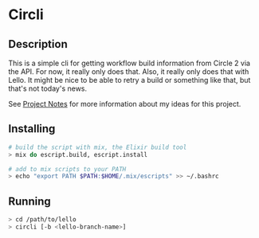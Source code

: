 # Circli

## Description
This is a simple cli for getting workflow build information from Circle 2 via
the API. For now, it really only does that. Also, it really only does that with Lello.
It might be nice to be able to retry a build or something like that, but that's not today's news.

See [Project Notes](https://github.com/mcgaffin/circli/blob/master/README.md#project-notes) for more information about my ideas for this project.

## Installing
```sh
# build the script with mix, the Elixir build tool
> mix do escript.build, escript.install

# add to mix scripts to your PATH
> echo "export PATH $PATH:$HOME/.mix/escripts" >> ~/.bashrc
```
## Running

```sh
> cd /path/to/lello
> circli [-b <lello-branch-name>]
```
